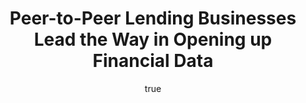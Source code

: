 ---
id: http://contentapi.theodi.org/peer-peer-lending-businesses-lead-way-opening-financial-data.json
web_url: http://theodi.org/blog/peer-peer-lending-businesses-lead-way-opening-financial-data
slug: peer-peer-lending-businesses-lead-way-opening-financial-data
title: Peer-to-Peer Lending Businesses Lead the Way in Opening up Financial Data
format: article
updated_at: '2015-09-11T10:54:43+01:00'
created_at: '2013-07-15T19:21:42+01:00'
tag_ids:
- blog
tags:
- id: http://contentapi.theodi.org/tags/articles/blog.json
  web_url: 
  title: Blog Post
  details:
    description: Blog Post
    short_description: 
    type: article
  content_with_tag:
    id: http://contentapi.theodi.org/with_tag.json?article=blog
    web_url: http://theodi.org/tags/blog
    slug: blog
  parent: 
related: []
details:
  need_id: ''
  business_proposition: false
  description: ''
  excerpt: Our report, Show me the Money[link to website] provides the most comprehensive
    snapshot to date of the UK peer-to-peer lending (P2P) market. Using data from
    the three biggest P2P platforms in the UK (Zopa, RateSetter and Funding Circle)
    we highlight the regional geography of lending in the UK. This is thefirst time
    anyone has published financial data with an open data certificate.
  language: en
  need_extended_font: false
  url: ''
  content: "<p>Our report, <em>Show me the Money</em>\x02<a rel=\"external\" href=\"http://smtm.labs.theodi.org\">[link
    to website]</a> provides the most comprehensive snapshot to date of the UK peer-to-peer
    lending (P2P) market. Using data from the three biggest P2P platforms in the UK
    (<a rel=\"external\" href=\"http://uk.zopa.com/\">Zopa</a>, <a rel=\"external\"
    href=\"http://www.ratesetter.com/\">RateSetter</a> and <a rel=\"external\" href=\"https://www.fundingcircle.com/\">Funding
    Circle</a>) we highlight the regional geography of lending in the UK. This is
    the\x02first time anyone has published financial data with an <a rel=\"external\"
    href=\"https://certificates.theodi.org/\">open data certificate</a>.</p>\n\n<p>You
    can download the report as a PDF-document <a rel=\"external\" href=\"http://smtm.labs.theodi.org/ODI-P2P-report-16jul13.pdf\">here</a>.</p>\n\n<p><strong>Regions
    in the South lend\x02more but the UK is surprisingly balanced when it comes to
    recipients</strong></p>\n\n<p>Key differences in UK regional activity from the
    report include:</p>\n\n<ul>\n  <li>Scotland, the North East and the North West
    have similar statistics for <em>pounds received per person</em>.</li>\n  <li>There
    is substantially more lending in London and the South of the UK but recipients
    are evenly distributed across the country.</li>\n  <li>Four regions invest more
    than they receive. All four - London, South East, South West and the East of England
    - are in the South of the UK.</li>\n  <li>The range of lending per person ranges
    from £1.40 to £11.80 between UK regions, whereas the range for recipients only
    varies between £3.90 and £7.30 per person.</li>\n</ul>\n\n<p>Some quick stats
    from the report:</p>\n\n<table class=\"table\"><tbody><tr><td>Time period</td><td>From
    October 2010 to May 2013</td></tr><tr><td>Number of lenders</td><td>48,891</td></tr><tr><td>Number
    of recipients</td><td>59,851</td></tr><tr><td>Number of loan parts</td><td>~ 14
    million*</td></tr><tr><td>Total amount</td><td>£378 million</td></tr></tbody></table>\n<p>\x02</p>\n\n<p>The
    unit of analysis is a loan part. A recipient who takes out a loan of, for example,\x02£5,000
    may receive the money from hundreds of different lenders. Vice versa, a lender
    may subdivide her investment into many loans. A typical (<a rel=\"external\" href=\"http://smtm.labs.theodi.org/methodology#median\">median</a>)
    amount for a loan part is £10. However, in a small number of cases the investment
    per loan part is substantially larger.</p>\n\n<p><strong>An interactive visualisation
    with the consumer in mind</strong></p>\n\n<p>One reason for opening up this data
    is to build consumers&rsquo; trust by being transparent. We also wanted to give
    individuals a way of exploring this vast data set. The visualisation allows you
    to drill into a specific region of the UK and compare it to the rest of the country.
    As the data derives from individuals, it is of course personal data. However,
    we went to great length, including carrying out a <a rel=\"external\" href=\"http://smtm.labs.theodi.org/privacy/\">small-scale\x02privacy
    impact assessment</a>,\x02to protect people&rsquo;s privacy.\x02\n<a rel=\"external\"
    href=\"http://smtm.labs.theodi.org\"><img src=\"http://bd7a65e2cb448908f934-86a50c88e47af9e1fb58ce0672b5a500.r32.cf3.rackcdn.com/uploads/assets/legacy/recipients.png\"
    alt=\"\" /></a></p>\n\n<p><strong>Growth in the market is expected to continue</strong></p>\n\n<p>P2P
    lending has been growing rapidly over the last few years. The visualisations below
    show how more and more people joined the market either as lenders or recipients.
    Each dot represents an individual.</p>\n\n<table class=\"table\"><caption>Growth
    over time from Oct 2010 to May 2013</caption><tbody><tr><td><img src=\"http://bd7a65e2cb448908f934-86a50c88e47af9e1fb58ce0672b5a500.r32.cf3.rackcdn.com/uploads/assets/legacy/p2p%2Dmap%2Dlenders.gif\"
    alt=\"Lenders\" title=\"\" /></td><td><img src=\"http://bd7a65e2cb448908f934-86a50c88e47af9e1fb58ce0672b5a500.r32.cf3.rackcdn.com/uploads/assets/legacy/p2p%2Dmap%2Drecipients.gif\"
    alt=\"Recipients\" title=\"\" /></td></tr></tbody></table>\n\n<p><strong>Towards
    a real-time map of the financial market</strong></p>\n\n<p>A broader lesson from
    this project is that publishing this sort of granular financial data is possible.
    We demonstrate here how to publish open data and how to make it accessible. In
    sum this project is a step toward a more publicly transparent and comprehensive
    mapping of the financial system. Eventually we hope this map will become updated
    in real-time with data feeds directly sourced from P2P platforms and other financial
    markets.</p>\n\n<p>Go on and have a play -\x02<a rel=\"external\" href=\"http://smtm.labs.theodi.org\">show
    yourself the money!</a></p>\n"
  media_enquiries_name: ''
  media_enquiries_email: ''
  media_enquiries_telephone: ''
  alternative_title: ''
  organizations: []
  author: {}
  nodes: []
author: {}
nodes: []
organizations: []
related_external_links: []
---